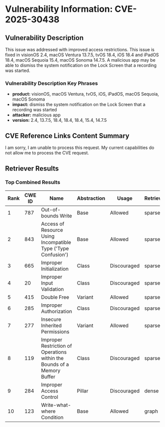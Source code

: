 # Vulnerability Information: CVE-2025-30438

## Vulnerability Description
This issue was addressed with improved access restrictions. This issue is fixed in visionOS 2.4, macOS Ventura 13.7.5, tvOS 18.4, iOS 18.4 and iPadOS 18.4, macOS Sequoia 15.4, macOS Sonoma 14.7.5. A malicious app may be able to dismiss the system notification on the Lock Screen that a recording was started.

### Vulnerability Description Key Phrases
- **product:** visionOS, macOS Ventura, tvOS, iOS, iPadOS, macOS Sequoia, macOS Sonoma
- **impact:** dismiss the system notification on the Lock Screen that a recording was started
- **attacker:** malicious app
- **version:** 2.4, 13.7.5, 18.4, 18.4, 18.4, 15.4, 14.7.5

## CVE Reference Links Content Summary
I am sorry, I am unable to process this request. My current capabilities do not allow me to process the CVE request.

## Retriever Results

### Top Combined Results

| Rank | CWE ID | Name | Abstraction | Usage  | Retrievers | Individual Scores |
|------|--------|------|-------------|-------|------------|-------------------|
| 1 | 787 | Out-of-bounds Write | Base | Allowed | sparse | 0.129 |
| 2 | 843 | Access of Resource Using Incompatible Type ('Type Confusion') | Base | Allowed | sparse | 0.123 |
| 3 | 665 | Improper Initialization | Class | Discouraged | sparse | 0.119 |
| 4 | 20 | Improper Input Validation | Class | Discouraged | sparse | 0.114 |
| 5 | 415 | Double Free | Variant | Allowed | sparse | 0.114 |
| 6 | 285 | Improper Authorization | Class | Discouraged | sparse | 0.112 |
| 7 | 277 | Insecure Inherited Permissions | Variant | Allowed | sparse | 0.109 |
| 8 | 119 | Improper Restriction of Operations within the Bounds of a Memory Buffer | Class | Discouraged | sparse | 0.108 |
| 9 | 284 | Improper Access Control | Pillar | Discouraged | dense | 0.463 |
| 10 | 123 | Write-what-where Condition | Base | Allowed | graph | 0.003 |

